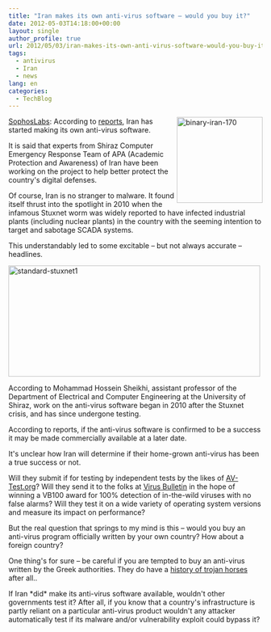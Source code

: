 ```yaml
---
title: "Iran makes its own anti-virus software – would you buy it?"
date: 2012-05-03T14:18:00+00:00
layout: single
author_profile: true
url: 2012/05/03/iran-makes-its-own-anti-virus-software-would-you-buy-it/
tags:
  - antivirus
  - Iran
  - news
lang: en
categories: 
  - TechBlog
---
```

[<img title="binary-iran-170" border="0" alt="binary-iran-170" align="right" src="http://lh3.ggpht.com/-7L9s3XfQD9E/T6KMjC3EhSI/AAAAAAAAF2o/h1w9qgvmPW4/binary-iran-170_thumb.jpg?imgmax=800" width="170" height="170" />](http://lh4.ggpht.com/-2K9ieOBJfOA/T6KMgu5z8KI/AAAAAAAAF2g/UECmXPSazoA/s1600-h/binary-iran-170%25255B2%25255D.jpg)<a href="http://nakedsecurity.sophos.com/2012/05/03/iran-builds-anti-virus-software/" target="_blank">SophosLabs</a>: According to [reports](http://en.trend.az/regions/iran/2021650.html), Iran has started making its own anti-virus software. 

It is said that experts from Shiraz Computer Emergency Response Team of APA (Academic Protection and Awareness) of Iran have been working on the project to help better protect the country's digital defenses. 

Of course, Iran is no stranger to malware. It found itself thrust into the spotlight in 2010 when the infamous Stuxnet worm was widely reported to have infected industrial plants (including nuclear plants) in the country with the seeming intention to target and sabotage SCADA systems. 

This understandably led to some excitable – but not always accurate – headlines. 

[<img title="standard-stuxnet1" border="0" alt="standard-stuxnet1" src="http://lh4.ggpht.com/-RzFGtnmbr6c/T6KMmxXC1nI/AAAAAAAAF24/qNjZcnC2Dg8/standard-stuxnet1_thumb.jpg?imgmax=800" width="499" height="220" />](http://lh3.ggpht.com/-SemWoYYvFZk/T6KMk67ZTPI/AAAAAAAAF2w/rausV6dvXnM/s1600-h/standard-stuxnet1%25255B2%25255D.jpg) 

According to Mohammad Hossein Sheikhi, assistant professor of the Department of Electrical and Computer Engineering at the University of Shiraz, work on the anti-virus software began in 2010 after the Stuxnet crisis, and has since undergone testing. 

According to reports, if the anti-virus software is confirmed to be a success it may be made commercially available at a later date. 

It's unclear how Iran will determine if their home-grown anti-virus has been a true success or not. 

Will they submit if for testing by independent tests by the likes of [AV-Test.org](http://www.av-test.org/en/home/)? Will they send it to the folks at [Virus Bulletin](http://www.virusbtn.com/) in the hope of winning a VB100 award for 100% detection of in-the-wild viruses with no false alarms? Will they test it on a wide variety of operating system versions and measure its impact on performance? 

But the real question that springs to my mind is this – would you buy an anti-virus program officially written by your own country? How about a foreign country? 

One thing's for sure – be careful if you are tempted to buy an anti-virus written by the Greek authorities. They do have a [history of trojan horses](http://nakedsecurity.sophos.com/2008/04/23/hello-world/) after all.. 

If Iran \*did\* make its anti-virus software available, wouldn't other governments test it? After all, if you know that a country's infrastructure is partly reliant on a particular anti-virus product wouldn't any attacker automatically test if its malware and/or vulnerability exploit could bypass it?